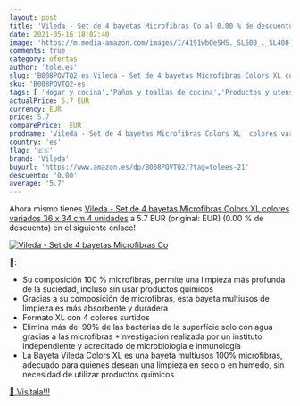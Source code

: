 ```yaml
---
layout: post
title: 'Vileda - Set de 4 bayetas Microfibras Co al 0.00 % de descuento'
date: 2021-05-16 18:02:40
image: 'https://m.media-amazon.com/images/I/4191wbOeSHS._SL500_._SL400_.jpg'
comments: true
category: ofertas
author: 'tole.es'
slug: 'B008POVTQ2-es Vileda - Set de 4 bayetas Microfibras Colors XL colores...'
sku: 'B008POVTQ2-es'
tags: [ 'Hogar y cocina','Paños y toallas de cocina','Productos y utensilios de limpieza','Textiles de cocina','Textiles del hogar','vileda', ]
actualPrice: 5.7 EUR
currency: EUR
price: 5.7
comparePrice:  EUR
prodname: 'Vileda - Set de 4 bayetas Microfibras Colors XL  colores variados  36 x 34 cm  4 unidades'
country: 'es'
flag: '🇪🇸'
brand: 'Vileda'
buyurl: 'https://www.amazon.es/dp/B008POVTQ2/?tag=tolees-21'
descuento: '0.00'
average: '5.7'
---
```


Ahora mismo tienes [Vileda - Set de 4 bayetas Microfibras Colors XL  colores variados  36 x 34 cm  4 unidades](https://www.amazon.es/dp/B008POVTQ2/?tag=tolees-21) a 5.7 EUR (original:  EUR) (0.00 %  de descuento) en el siguiente enlace!

[![Vileda - Set de 4 bayetas Microfibras Co](https://m.media-amazon.com/images/I/4191wbOeSHS._SL500_._SL400_.jpg)](https://www.amazon.es/dp/B008POVTQ2/?tag=tolees-21)

🔎:

- Su composición 100 % microfibras, permite una limpieza más profunda de la suciedad, incluso sin usar productos químicos
- Gracias a su composición de microfibras, esta bayeta multiusos de limpieza es más absorbente y duradera
- Formato XL con 4 colores surtidos
- Elimina más del 99% de las bacterias de la superfície solo con agua gracias a las microfibras *Investigación realizada por un instituto independiente y acreditado de microbiología e inmunología
- La Bayeta Vileda Colors XL es una bayeta multiusos 100% microfibras, adecuado para quienes desean una limpieza en seco o en húmedo, sin necesidad de utilizar productos químicos

[🛒 Visítala!!!](https://www.amazon.es/dp/B008POVTQ2/?tag=tolees-21)
